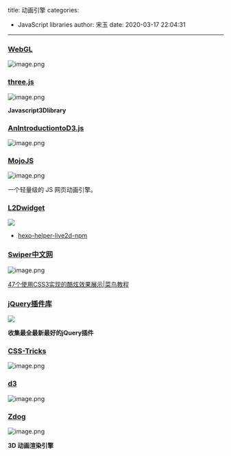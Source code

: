title: 动画引擎
categories:
 - JavaScript libraries
author: 宋玉
date: 2020-03-17 22:04:31
---

### [WebGL](http://www.hewebgl.com/)
![image.png](https://cdn.nlark.com/yuque/0/2020/png/394169/1583193909035-121cea8b-9c1d-43ea-ae60-333a706fa310.png#align=left&display=inline&height=760&name=image.png&originHeight=1520&originWidth=2876&size=1132441&status=done&style=none&width=1438)

### [three.js](https://threejs.org/)
![image.png](https://cdn.nlark.com/yuque/0/2020/png/394169/1583562555501-b8fc6177-2891-4f05-9e56-38d190dc98a4.png#align=left&display=inline&height=762&name=image.png&originHeight=1524&originWidth=2872&size=4455631&status=done&style=none&width=1436)

**Javascript3Dlibrary**

### [AnIntroductiontoD3.js](https://wattenberger.com/blog/d3#intro)
![image.png](https://cdn.nlark.com/yuque/0/2020/png/394169/1583195441399-57b3035c-c64e-464b-9087-55d2cdc0870e.png#align=left&display=inline&height=763&name=image.png&originHeight=1526&originWidth=2872&size=452083&status=done&style=none&width=1436)

### [MojoJS](https://github.com/scottcgi/MojoJS-Animation)
![image.png](https://cdn.nlark.com/yuque/0/2020/png/394169/1583562015425-b52a4ae2-e877-49f0-88b3-4594483f401e.png#align=left&display=inline&height=764&name=image.png&originHeight=1528&originWidth=2880&size=142191&status=done&style=none&width=1440)

一个轻量级的 JS 网页动画引擎。

### [L2Dwidget](https://l2dwidget.js.org/docs/class/src/index.js~L2Dwidget.html)
![](https://cdn.nlark.com/yuque/0/2020/png/394169/1583055008953-109c6342-96d8-4f4a-975d-9817ef233ee5.png#align=left&display=inline&height=769&originHeight=769&originWidth=1440&size=0&status=done&style=none&width=1440)

- [hexo-helper-live2d-npm](https://www.npmjs.com/package/hexo-helper-live2d)


### [Swiper中文网](https://www.swiper.com.cn/)
![image.png](https://cdn.nlark.com/yuque/0/2020/png/394169/1583072999558-4759499f-4fdb-4142-8107-e581429baa7c.png#align=left&display=inline&height=765&name=image.png&originHeight=1530&originWidth=2880&size=884384&status=done&style=none&width=1440)

[47个使用CSS3实现的酷炫效果展示|菜鸟教程](https://www.runoob.com/w3cnote/47-css3-useful-tutorials-and-techniques.html)


### [jQuery插件库](http://www.jq22.com/)
![](https://cdn.nlark.com/yuque/0/2020/png/394169/1583055008677-4037dcc4-86f0-42cd-bec1-14aba3be0389.png#align=left&display=inline&height=769&originHeight=769&originWidth=1440&size=0&status=done&style=none&width=1440)

**收集最全最新最好的jQuery插件**

### [CSS-Tricks](https://css-tricks.com/new-year-new-job-lets-make-a-grid-powered-resume/)
![image.png](https://cdn.nlark.com/yuque/0/2020/png/394169/1583074446114-08df3734-0400-432d-a582-7ed7dfefe640.png#align=left&display=inline&height=760&name=image.png&originHeight=1520&originWidth=2874&size=1349723&status=done&style=none&width=1437)

### [d3](https://d3js.org/)
![image.png](https://cdn.nlark.com/yuque/0/2020/png/394169/1584179697551-99b4a01f-46fe-4c73-ae1e-f2a6db27421a.png#align=left&display=inline&height=764&name=image.png&originHeight=1528&originWidth=2880&size=5345086&status=done&style=none&width=1440)

### [Zdog](https://zzz.dog/)
![image.png](https://cdn.nlark.com/yuque/0/2020/png/394169/1582683121173-2f51a985-2ffd-4c3f-9196-3df8c2ea7a8e.png#align=left&display=inline&height=768&name=image.png&originHeight=1536&originWidth=2868&size=337153&status=done&style=none&width=1434)

**3D 动画渲染引擎**
